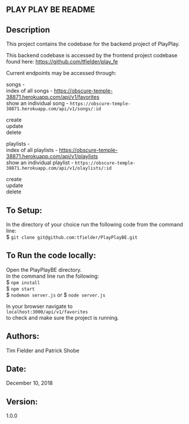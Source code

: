## PLAY PLAY BE README

## Description
This project contains the codebase for the backend project of PlayPlay.

This backend codebase is accessed by the frontend project codebase found here: https://github.com/tfielder/play_fe


Current endpoints may be accessed through:

songs - <br />
index of all songs - https://obscure-temple-38871.herokuapp.com/api/v1/favorites <br />
show an individual song - `https://obscure-temple-38871.herokuapp.com/api/v1/songs/:id` <br />

create <br />
update <br />
delete <br />

playlists - <br />
index of all playlists - https://obscure-temple-38871.herokuapp.com/api/v1/playlists <br />
show an individual playlist - `https://obscure-temple-38871.herokuapp.com/api/v1/olaylists/:id` <br />

create <br />
update <br />
delete <br />

## To Setup:
In the directory of your choice run the following code from the command line: <br />
$ `git clone git@github.com:tfielder/PlayPlayBE.git`

## To Run the code locally:
Open the PlayPlayBE directory.<br />
In the command line run the following:<br />
$ `npm install`<br />
$ `npm start`<br />
$ `nodemon server.js` or $ `node server.js`<br />

In your browser navigate to<br />
`localhost:3000/api/v1/favorites`<br />
to check and make sure the project is running.<br />


## Authors:
Tim Fielder and Patrick Shobe

## Date:
December 10, 2018

## Version:
1.0.0

